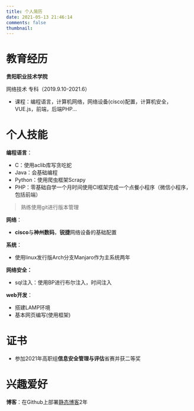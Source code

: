 ```yaml
---
title: 个人简历
date: 2021-05-13 21:46:14
comments: false
thumbnail:
---
```


# 教育经历

**贵阳职业技术学院**

网络技术 专科（2019.9.10-2021.6）

- 课程：编程语言，计算机网络，网络设备(cisco)配置，计算机安全，VUE.js，前端，后端PHP...

# 个人技能

**编程语言**：

- C：使用aclib库写贪吃蛇
- Java：会基础编程
- Python：使用爬虫框架Scrapy
- PHP：零基础自学一个月时间使用CI框架完成一个点餐小程序（微信小程序，包括前端）

> 熟练使用git进行版本管理

**网络**：

- **cisco**与**神州数码**，**锐捷**网络设备的基础配置

 **系统**：

- 使用linux发行版Arch分支Manjaro作为主系统两年

**网络安全：**

- sql注入：使用BP进行布尔注入，时间注入

**web开发**：

- 搭建LAMP环境
- 基本网页编写(使用框架)

# 证书

- 参加2021年高职组**信息安全管理与评估**省赛并获二等奖

# 兴趣爱好

**博客**：在Github上部署[静态博客](https://yangchaohe.github.io)2年
